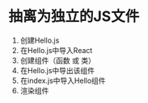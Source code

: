 # 抽离为独立的JS文件
1. 创建Hello.js
2. 在Hello.js中导入React
3. 创建组件（函数 或 类）
4. 在Hello.js中导出该组件
5. 在index.js中导入Hello组件
6. 渲染组件